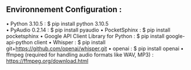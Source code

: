 ## Environnement Configuration :
 
• Python 3.10.5 : $ pip install python 3.10.5  
• PyAudio 0.2.14 : $ pip install pyaudio 
• PocketSphinx : $ pip install pocketsphinx 
• Google API Client Library for Python : $ pip install google-api-python client 
• Whisper : $ pip install git+https://github.com/openai/whisper.git 
• openai : $ pip install openai 
• ffmpeg (required for handling audio formats like WAV, MP3) :  https://ffmpeg.org/download.html 
